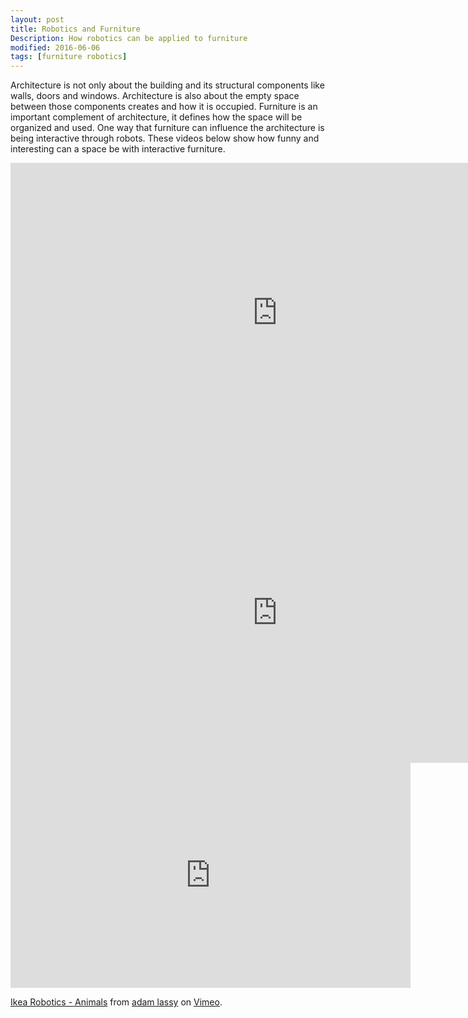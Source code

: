 ```yaml
---
layout: post
title: Robotics and Furniture
Description: How robotics can be applied to furniture
modified: 2016-06-06
tags: [furniture robotics]
---
```

Architecture is not only about the building and its structural components like walls, doors and windows. Architecture is also about the empty space between those components creates and how it is occupied. Furniture is an important complement of architecture, it defines how the space will be organized and used. One way that furniture can influence the architecture is being interactive through robots.
These videos below show how funny and interesting can a space be with interactive furniture.


<iframe width="854" height="480" src="https://www.youtube.com/embed/pBtH7XZogxg" frameborder="0" allowfullscreen></iframe>
<br>
<iframe width="854" height="480" src="https://www.youtube.com/embed/mvCD2l962_0" frameborder="0" allowfullscreen></iframe>
<br>
<iframe src="https://player.vimeo.com/video/11718385" width="640" height="360" frameborder="0" webkitallowfullscreen mozallowfullscreen allowfullscreen></iframe>
<p><a href="https://vimeo.com/11718385">Ikea Robotics - Animals</a> from <a href="https://vimeo.com/user867740">adam lassy</a> on <a href="https://vimeo.com">Vimeo</a>.</p>
